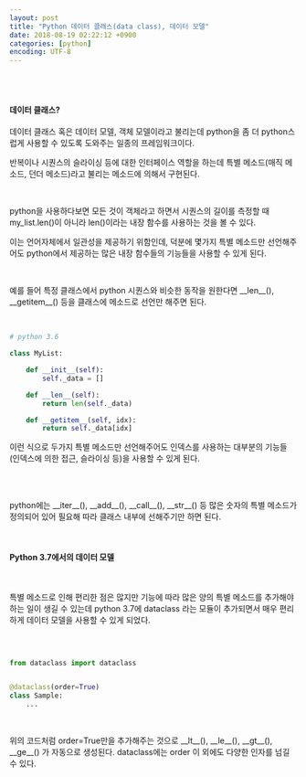 ```yaml
---
layout: post
title: "Python 데이터 클래스(data class), 데이터 모델"
date: 2018-08-19 02:22:12 +0900
categories: [python]
encoding: UTF-8
---
```


<br>
<br>


#### 데이터 클래스?

데이터 클래스 혹은 데이터 모델, 객체 모델이라고 불리는데 python을 좀 더 python스럽게 사용할 수 있도록 도와주는 
일종의 프레임워크이다. 

반복이나 시퀀스의 슬라이싱 등에 대한 인터페이스 역할을 하는데 특별 메소드(매직 메소드, 던더 메소드)라고 불리는 메소드에 의해서 구현된다. 


<br>

python을 사용하다보면 모든 것이 객체라고 하면서 시퀀스의 길이를 측정할 때 my_list.len()이 아니라 len()이라는 내장 함수를 사용하는 것을 볼 수 있다. 

이는 언어자체에서 일관성을 제공하기 위함인데, 덕분에 몇가지 특별 메소드만 선언해주어도 python에서 제공하는 많은 내장 함수들의 기능들을 사용할 수 있게 된다.

<br>

예를 들어 특정 클래스에서 python 시퀀스와 비슷한 동작을 원한다면 \_\_len__(), \_\_getitem__() 등을 클래스에 메소드로 선언만 해주면 된다. 

<br>

```python
# python 3.6

class MyList:

    def __init__(self):
        self._data = []

    def __len__(self):
        return len(self._data)

    def __getitem__(self, idx):
        return self._data[idx]

```

이런 식으로 두가지 특별 메소드만 선언해주어도 인덱스를 사용하는 대부분의 기능들(인덱스에 의한 접근, 슬라이싱 등)을 사용할 수 있게 된다.

<br>
<br>


python에는 \_\_iter__(), \_\_add__(), \_\_call__(), \_\_str__() 등 많은 숫자의 특별 메소드가 정의되어 있어 필요해 따라 클래스 내부에 선해주기만 하면 된다. 

<br>

#### Python 3.7에서의 데이터 모델 

<br>

특별 메소드로 인해 편리한 점은 많지만 기능에 따라 많은 양의 특별 메소드를 추가해야 하는 일이 생길 수 있는데 
python 3.7에 dataclass 라는 모듈이 추가되면서 매우 편리하게 데이터 모델을 사용할 수 있게 되었다. 

<br>

```python

from dataclass import dataclass


@dataclass(order=True)
class Sample:   
    ...

```

<br>

위의 코드처럼 order=True만을 추가해주는 것으로 \_\_lt__(), \_\_le__(), \_\_gt__(), \_\_ge__() 가 자동으로 생성된다. dataclass에는 order 이 외에도 다양한 인자를 넘길 수 있다.




<br>
<br>
<br>
